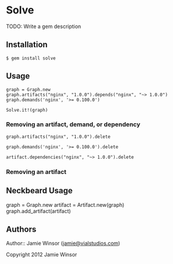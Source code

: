# Solve

TODO: Write a gem description

## Installation

    $ gem install solve

## Usage

    graph = Graph.new
    graph.artifacts("nginx", "1.0.0").depends("nginx", "~> 1.0.0")
    graph.demands('nginx', '>= 0.100.0')

    Solve.it!(graph)

### Removing an artifact, demand, or dependency

    graph.artifacts("nginx", "1.0.0").delete

    graph.demands('nginx', '>= 0.100.0').delete

    artifact.dependencies("nginx", "~> 1.0.0").delete

### Removing an artifact

## Neckbeard Usage

  graph = Graph.new
  artifact = Artifact.new(graph)
  graph.add_artifact(artifact)

## Authors

Author:: Jamie Winsor (<jamie@vialstudios.com>)

Copyright 2012 Jamie Winsor
